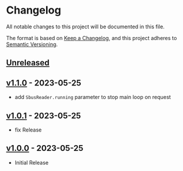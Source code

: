 # Changelog

All notable changes to this project will be documented in this file.

The format is based on [Keep a Changelog](https://keepachangelog.com/en/1.0.0/),
and this project adheres to [Semantic Versioning](https://semver.org/spec/v2.0.0.html).

## [Unreleased]

## [v1.1.0] - 2023-05-25

- add `SbusReader.running` parameter to stop main loop on request

## [v1.0.1] - 2023-05-25

- fix Release

## [v1.0.0] - 2023-05-25

- Initial Release

[unreleased]: https://github.com/nim65s/rfrx/compare/v1.1.0...HEAD
[v1.1.0]: https://github.com/nim65s/rfrx/compare/v1.0.1...v1.1.0
[v1.0.1]: https://github.com/nim65s/rfrx/compare/v1.0.0...v1.0.1
[v1.0.0]: https://github.com/nim65s/rfrx/releases/tag/v1.0.0
